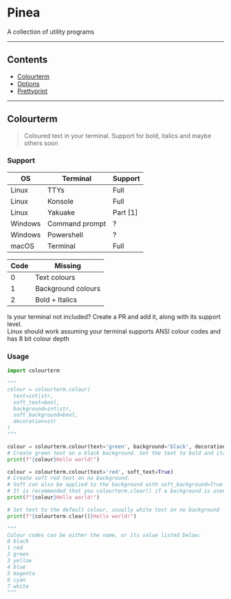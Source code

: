 # Pinea
A collection of utility programs

---
## Contents
- <a href="#colourterm"> Colourterm</a>
- <a href="#options"> Options</a>
- <a href="#prettyprint"> Prettyprint</a>

<hr id="colourterm">

## Colourterm
> Coloured text in your terminal. Support for bold, italics and maybe others soon

### Support
OS      | Terminal       | Support
--------|----------------|---------
Linux   | TTYs           | Full
Linux   | Konsole        | Full
Linux   | Yakuake        | Part [1]
Windows | Command prompt | ?
Windows | Powershell     | ?
macOS   | Terminal       | Full

Code | Missing
-----|-------------------
0    | Text colours
1    | Background colours
2    | Bold + Italics


Is your terminal not included? Create a PR and add it, along with its support level. <br> Linux should work assuming your terminal supports ANSI colour codes and has 8 bit colour depth

### Usage
```py
import colourterm

"""
colour = colourterm.colour(
  text=int|str,
  soft_text=bool,
  background=int|str,
  soft_background=bool,
  decoration=str
)
"""

colour = colourterm.colour(text='green', background='black', decoration='bi')
# Create green text on a black background. Set the text to bold and italics
print(f"{colour}Hello world!")

colour = colourterm.colour(text='red', soft_text=True)
# Create soft red text on no background.
# Soft can also be applied to the background with soft_background=True
# It is recommended that you colourterm.clear() if a background is used, to remove trailing backgrounds over multiple lines
print(f"{colour}Hello world!")

# Set text to the default colour, usually white text on no background
print(f"{colourterm.clear()}Hello world!")

"""
Colour codes can be either the name, or its value listed below:
0 black
1 red
2 green
3 yellow
4 blue
5 magenta
6 cyan
7 white
"""
```